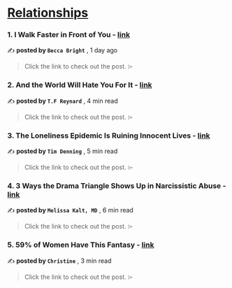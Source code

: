 
<h1><a href=https://medium.com/tag/relationships/recommended target="_blank" rel="noopener noreferrer">Relationships</a></h1>
<h3>1. I Walk Faster in Front of You - <a href=https://medium.com/age-of-empathy/i-walk-faster-in-front-of-you-1898cfd12fbe?source=tag_recommended_feed---------0-107----------relationships----------4f38f86f_6323_4225_95fe_fb3a765fbc78------- target="_blank" rel="noopener noreferrer">link</a></h3>

✍️ **posted by `Becca Bright`** <date> , 1 day ago</date>

<blockquote>Click the link to check out the post. ⌲</blockquote>

<h3>2. And the World Will Hate You For It - <a href=https://medium.com/@tfreynard11/and-the-world-will-hate-you-for-it-2f166c4b9fe5?source=tag_recommended_feed---------1-85----------relationships----------4f38f86f_6323_4225_95fe_fb3a765fbc78------- target="_blank" rel="noopener noreferrer">link</a></h3>

✍️ **posted by `T.F Reynard`** <date> , 4 min read</date>

<blockquote>Click the link to check out the post. ⌲</blockquote>

<h3>3. The Loneliness Epidemic Is Ruining Innocent Lives - <a href=https://medium.com/illumination-curated/the-loneliness-epidemic-is-ruining-innocent-lives-daa19e47c3f1?source=tag_recommended_feed---------2-84----------relationships----------4f38f86f_6323_4225_95fe_fb3a765fbc78------- target="_blank" rel="noopener noreferrer">link</a></h3>

✍️ **posted by `Tim Denning`** <date> , 5 min read</date>

<blockquote>Click the link to check out the post. ⌲</blockquote>

<h3>4. 3 Ways the Drama Triangle Shows Up in Narcissistic Abuse - <a href=https://medium.com/illumination-curated/3-ways-the-drama-triangle-shows-up-in-narcissistic-abuse-120e2e1921d4?source=tag_recommended_feed---------3-107----------relationships----------4f38f86f_6323_4225_95fe_fb3a765fbc78------- target="_blank" rel="noopener noreferrer">link</a></h3>

✍️ **posted by `Melissa Kalt, MD`** <date> , 6 min read</date>

<blockquote>Click the link to check out the post. ⌲</blockquote>

<h3>5. 59% of Women Have This Fantasy - <a href=https://medium.com/illumination/59-of-women-have-this-fantasy-ab04d2283104?source=tag_recommended_feed---------4-85----------relationships----------4f38f86f_6323_4225_95fe_fb3a765fbc78------- target="_blank" rel="noopener noreferrer">link</a></h3>

✍️ **posted by `Christine`** <date> , 3 min read</date>

<blockquote>Click the link to check out the post. ⌲</blockquote>

